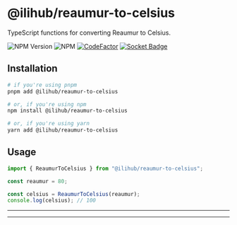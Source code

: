 # @ilihub/reaumur-to-celsius

TypeScript functions for converting Reaumur to Celsius.

![NPM Version](https://img.shields.io/npm/v/%40ilihub%2Freaumur-to-celsius?color=33cd56&logo=npm)
![NPM](https://img.shields.io/npm/l/%40ilihub%2Freaumur-to-celsius)
[![CodeFactor](https://www.codefactor.io/repository/github/ilihub/npm/badge)](https://www.codefactor.io/repository/github/ilihub/npm)
[![Socket Badge](https://socket.dev/api/badge/npm/package/@ilihub/reaumur-to-celsius)](https://socket.dev/npm/package/@ilihub/reaumur-to-celsius)

## Installation

```bash
# if you're using pnpm
pnpm add @ilihub/reaumur-to-celsius

# or, if you're using npm
npm install @ilihub/reaumur-to-celsius

# or, if you're using yarn
yarn add @ilihub/reaumur-to-celsius
```

## Usage

```javascript
import { ReaumurToCelsius } from "@ilihub/reaumur-to-celsius";

const reaumur = 80;

const celsius = ReaumurToCelsius(reaumur);
console.log(celsius); // 100
```

---

<!-- sponsors_and_backers_section_start -->

<!-- sponsors_and_backers_section_end -->

---
